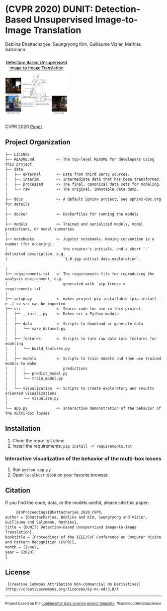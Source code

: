 # (CVPR 2020) DUNIT: Detection-Based Unsupervised Image-to-Image Translation
Deblina Bhattacharjee, Seungryong Kim, Guillaume Vizier, Mathieu Salzmann

<img src="CVPR_teaser_image.gif" alt="drawing" width="200"/>


CVPR 2020 [Paper](https://openaccess.thecvf.com/content_CVPR_2020/html/Bhattacharjee_DUNIT_Detection-Based_Unsupervised_Image-to-Image_Translation_CVPR_2020_paper.html) 

Project Organization
------------

    ├── LICENSE
    ├── README.md          <- The top-level README for developers using this project.
    ├── data
    │   ├── external       <- Data from third party sources.
    │   ├── interim        <- Intermediate data that has been transformed.
    │   ├── processed      <- The final, canonical data sets for modeling.
    │   └── raw            <- The original, immutable data dump.
    │
    ├── docs               <- A default Sphinx project; see sphinx-doc.org for details
    │
    ├── docker             <- Dockerfiles for running the models
    │
    ├── models             <- Trained and serialized models, model predictions, or model summaries
    │
    ├── notebooks          <- Jupyter notebooks. Naming convention is a number (for ordering),
    │                         the creator's initials, and a short `-` delimited description, e.g.
    │                         `1.0-jqp-initial-data-exploration`.
   
    │
    ├── requirements.txt   <- The requirements file for reproducing the analysis environment, e.g.
    │                         generated with `pip freeze > requirements.txt`
    │
    ├── setup.py           <- makes project pip installable (pip install -e .) so src can be imported
    ├── src                <- Source code for use in this project.
    │   ├── __init__.py    <- Makes src a Python module
    │   │
    │   ├── data           <- Scripts to download or generate data
    │   │   └── make_dataset.py
    │   │
    │   ├── features       <- Scripts to turn raw data into features for modeling
    │   │   └── build_features.py
    │   │
    │   ├── models         <- Scripts to train models and then use trained models to make
    │   │   │                 predictions
    │   │   ├── predict_model.py
    │   │   └── train_model.py
    │   │
    │   └── visualization  <- Scripts to create exploratory and results oriented visualizations
    │       └── visualize.py
    │
    └── app.py             <- Interactive demonstration of the behavior of the multi-box losses


## Installation

1. Clone the repo: `git clone 
2. Install the requirements: `pip install -r requirements.txt`


### Interactive visualization of the behavior of the multi-box losses

1. Run `python app.py`
2. Open `localhost:8050` on your favorite browser.

##  Citation

If you find the code, data, or the models useful, please cite this paper:
```
     @InProceedings{Bhattacharjee_2020_CVPR,
author = {Bhattacharjee, Deblina and Kim, Seungryong and Vizier, Guillaume and Salzmann, Mathieu},
title = {DUNIT: Detection-Based Unsupervised Image-to-Image Translation},
booktitle = {Proceedings of the IEEE/CVF Conference on Computer Vision and Pattern Recognition (CVPR)},
month = {June},
year = {2020}
}
```
## License 
``` 
 [Creative Commons Attribution Non-commercial No Derivatives](http://creativecommons.org/licenses/by-nc-nd/3.0/)
```

--------

<p><small>Project based on the <a target="_blank" href="https://drivendata.github.io/cookiecutter-data-science/">cookiecutter data science project template</a>. #cookiecutterdatascience</small></p>

